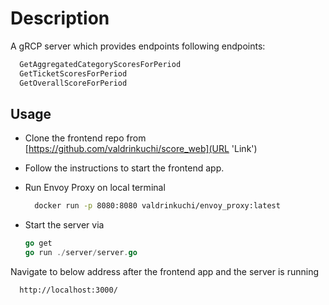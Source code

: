 # Description

A gRCP server which provides endpoints following endpoints:
```sh
  GetAggregatedCategoryScoresForPeriod
  GetTicketScoresForPeriod
  GetOverallScoreForPeriod
```

## Usage

* Clone the frontend repo from [https://github.com/valdrinkuchi/score_web](URL 'Link')
* Follow the instructions to start the frontend app.
* Run Envoy Proxy on local terminal
  ```sh
    docker run -p 8080:8080 valdrinkuchi/envoy_proxy:latest
  ``` 
  
* Start the server via 
    ```go
    go get
    go run ./server/server.go
    ```

Navigate to below address after the frontend app and the server is running
```sh
  http://localhost:3000/
```

